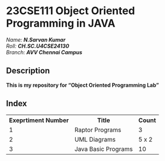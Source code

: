 # 23CSE111 Object Oriented Programming in JAVA

*Name:*  ***N.Sarvan Kumar***
<br>
*Roll:*  ***CH.SC.U4CSE24130***
<br>
*Branch:* ***AVV Chennai Campus***
## Description
<b>This is my repository for <q>Object Oriented Programming Lab</q></b>

## Index

<table>
  <tr>
    <th>Exeprtiment Number</th>
    <th>Title</th>
    <th>Count</th>
  </tr>
  <tr>
    <td>1</td>
    <td>Raptor Programs</td>
    <td>3</td>
  </tr>
  <tr>
    <td>2</td>
    <td>UML Diagrams</td>
    <td>5 x 2</td>
  </tr>
  <tr>
    <td>3</td>
    <td>Java Basic Programs</td>
    <td>10</td>
  </tr>
</table>
